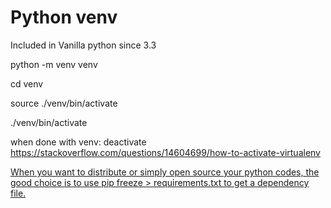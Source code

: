 # Python venv

Included in Vanilla python since 3.3

python -m venv venv

cd venv

source ./venv/bin/activate

./venv/bin/activate

when done with venv: deactivate
https://stackoverflow.com/questions/14604699/how-to-activate-virtualenv

[When you want to distribute or simply open source your python codes, the good choice is to use pip freeze > requirements.txt to get a dependency file.](http://libzx.so/main/learning/2016/03/13/best-practice-for-virtualenv-and-git-repos.html)
